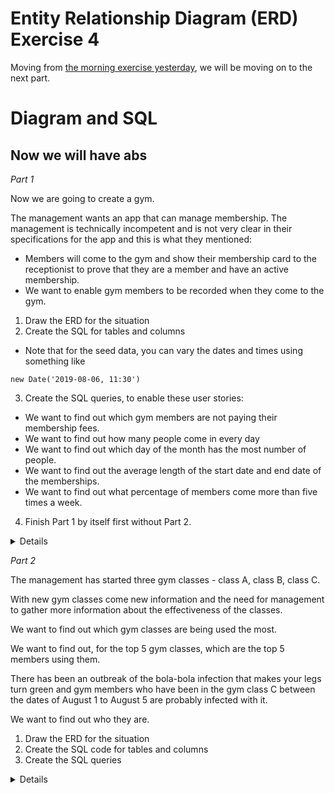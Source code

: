
# Entity Relationship Diagram (ERD) Exercise 4

Moving from [the morning exercise yesterday](https://github.com/wdi-sg/mcdonalds-database-erd-sql/erd-exercise-3.md), we will be moving on to the next part.

# Diagram and SQL

## Now we will have abs

*Part 1*

Now we are going to create a gym.

The management wants an app that can manage membership. The management is technically incompetent and is not very clear in their specifications for the app and this is what they mentioned:

* Members will come to the gym and show their membership card to the receptionist to prove that they are a member and have an active membership.
* We want to enable gym members to be recorded when they come to the gym.

1. Draw the ERD for the situation
2. Create the SQL for tables and columns
  - Note that for the seed data, you can vary the dates and times using something like
  ```
  new Date('2019-08-06, 11:30')
  ```
3. Create the SQL queries, to enable these user stories:
  * We want to find out which gym members are not paying their membership fees.
  * We want to find out how many people come in every day
  * We want to find out which day of the month has the most number of people.
  * We want to find out the average length of the start date and end date of the memberships.
  * We want to find out what percentage of members come more than five times a week.

4. Finish Part 1 by itself first without Part 2.


<details github-only><hint>Clicky Hint</hint>
Hint: Customer management system
<ul>
<li>1. Needs to enable gym members to sign up.</li>
<li>2. Needs to check gym membership.</li>
</ul>
</details>


*Part 2*

The management has started three gym classes - class A, class B, class C.

With new gym classes come new information and the need for management to gather more information about the effectiveness of the classes.

We want to find out which gym classes are being used the most.

We want to find out, for the top 5 gym classes, which are the top 5 members using them.

There has been an outbreak of the bola-bola infection that makes your legs turn green and gym members who have been in the gym class C between the dates of August 1 to August 5 are probably infected with it.

We want to find out who they are.

1. Draw the ERD for the situation
2. Create the SQL code for tables and columns
3. Create the SQL queries

<details github-only><hint>Clicky Hint</hint>
Hint: Joins, foreign keys, many to many
</details>

